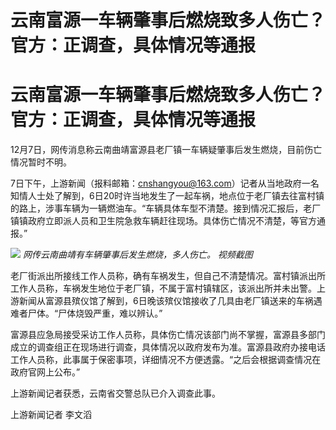 # 云南富源一车辆肇事后燃烧致多人伤亡？官方：正调查，具体情况等通报

# 云南富源一车辆肇事后燃烧致多人伤亡？官方：正调查，具体情况等通报

12月7日，网传消息称云南曲靖富源县老厂镇一车辆疑肇事后发生燃烧，目前伤亡情况暂时不明。

7日下午，上游新闻（报料邮箱：cnshangyou@163.com）记者从当地政府一名知情人士处了解到，6日20时许当地发生了一起车祸，地点位于老厂镇去往富村镇的路上，涉事车辆为一辆燃油车。“车辆具体车型不清楚。接到情况汇报后，老厂镇镇政府立即派人员和卫生院急救车辆赶往现场。具体伤亡情况不清楚，等官方通报。”

![](https://inews.gtimg.com/om_bt/Oj5imkTc0HWclH45n83iDMJ2RbOaSZkTHyD0zjfhjE2RgAA/1000)
_网传云南曲靖有车辆肇事后发生燃烧，多人伤亡。 视频截图_

老厂街派出所接线工作人员称，确有车祸发生，但自己不清楚情况。富村镇派出所工作人员称，车祸发生地位于老厂镇，不属于富村镇辖区，该派出所并未出警。上游新闻从富源县殡仪馆了解到，6日晚该殡仪馆接收了几具由老厂镇送来的车祸遇难者尸体。“尸体烧毁严重，难以辨认。”

富源县应急局接受采访工作人员称，具体伤亡情况该部门尚不掌握，富源县多部门成立的调查组正在现场进行调查，具体情况以政府发布为准。富源县政府办接电话工作人员称，此事属于保密事项，详细情况不方便透露。“之后会根据调查情况在政府官网上公布。”

上游新闻记者获悉，云南省交警总队已介入调查此事。

上游新闻记者 李文滔

